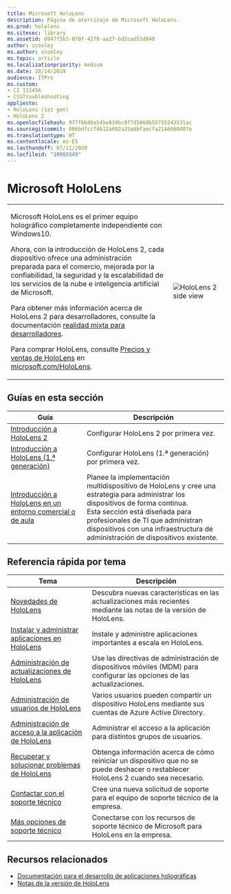 ```yaml
---
title: Microsoft HoloLens
description: Página de aterrizaje de Microsoft HoloLens.
ms.prod: hololens
ms.sitesec: library
ms.assetid: 0947f5b3-8f0f-42f0-aa27-6d2cad51d040
author: scooley
ms.author: scooley
ms.topic: article
ms.localizationpriority: medium
ms.date: 10/14/2019
audience: ITPro
ms.custom:
- CI 111456
- CSSTroubleshooting
appliesto:
- HoloLens (1st gen)
- HoloLens 2
ms.openlocfilehash: 977f6b86e545e834bc9f7d5060b55755243531ac
ms.sourcegitcommit: 896bdfccf4612a692a25a6bfaecfa2146860407e
ms.translationtype: HT
ms.contentlocale: es-ES
ms.lasthandoff: 07/11/2020
ms.locfileid: "10865549"
---
```

# Microsoft HoloLens

<table><tbody>
<tr><td style="border: 0px;width: 75%;valign= top">
<p>Microsoft HoloLens es el primer equipo holográfico completamente independiente con Windows10.</p>

<p>Ahora, con la introducción de HoloLens 2, cada dispositivo ofrece una administración preparada para el comercio, mejorada por la confiabilidad, la seguridad y la escalabilidad de los servicios de la nube e inteligencia artificial de Microsoft.</p>

<p>Para obtener más información acerca de HoloLens 2 para desarrolladores, consulte la documentación <a href="https://docs.microsoft.com/windows/mixed-reality/">realidad mixta para desarrolladores</a>.</p>

<p>Para comprar HoloLens, consulte <a href="https://www.microsoft.com/hololens/buy">Precios y ventas de HoloLens</a> en <a href="https://www.microsoft.com/hololens">microsoft.com/HoloLens</a>.</p>
</td>

<td align="left" style="border: 0px"><img alt="HoloLens 2 side view" src="images/hololens2-side-render-xs.png"/></td></tr>
</tbody></table>

## Guías en esta sección

| Guía | Descripción |
| --- | --- |
| [Introducción a HoloLens 2](hololens2-setup.md) | Configurar HoloLens 2 por primera vez.  |
| [Introducción a HoloLens (1.ª generación)](hololens1-setup.md) | Configurar HoloLens (1.ª generación) por primera vez.  |
| [Introducción a HoloLens en un entorno comercial o de aula](hololens-requirements.md) | Planee la implementación multidispositivo de HoloLens y cree una estrategia para administrar los dispositivos de forma continua.</br>Esta sección está diseñada para profesionales de TI que administran dispositivos con una infraestructura de administración de dispositivos existente.  |

## Referencia rápida por tema

| Tema | Descripción |
| --- | --- |
| [Novedades de HoloLens](hololens-whats-new.md) | Descubra nuevas características en las actualizaciones más recientes mediante las notas de la versión de HoloLens. |
| [Instalar y administrar aplicaciones en HoloLens](hololens-install-apps.md) | Instale y administre aplicaciones importantes a escala en HoloLens. |
| [Administración de actualizaciones de HoloLens](hololens-updates.md) | Use las directivas de administración de dispositivos móviles (MDM) para configurar las opciones de las actualizaciones. |
| [Administración de usuarios de HoloLens](hololens-multiple-users.md) | Varios usuarios pueden compartir un dispositivo HoloLens mediante sus cuentas de Azure Active Directory. |
| [Administración de acceso a la aplicación de HoloLens](hololens-kiosk.md) | Administrar el acceso a la aplicación para distintos grupos de usuarios.  |
| [Recuperar y solucionar problemas de HoloLens](hololens-recovery.md) |  Obtenga información acerca de cómo reiniciar un dispositivo que no se puede deshacer o restablecer HoloLens 2 cuando sea necesario. |
| [Contactar con el soporte técnico](https://support.microsoft.com/supportforbusiness/productselection?sapid=e9391227-fa6d-927b-0fff-f96288631b8f) | Cree una nueva solicitud de soporte para el equipo de soporte técnico de la empresa. | 
| [Más opciones de soporte técnico](https://support.microsoft.com/products/hololens) | Conectarse con los recursos de soporte técnico de Microsoft para HoloLens en la empresa. |

## Recursos relacionados

* [Documentación para el desarrollo de aplicaciones holográficas](https://developer.microsoft.com/windows/mixed-reality/development)
* [Notas de la versión de HoloLens](https://docs.microsoft.com/hololens/hololens-release-notes)
